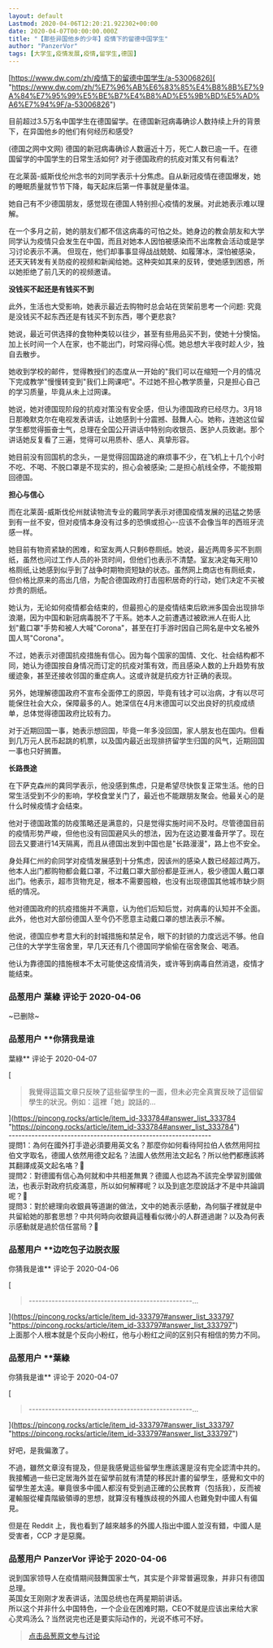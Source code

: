 ```yaml
---
layout: default
Lastmod: 2020-04-06T12:20:21.922302+00:00
date: 2020-04-07T00:00:00.000Z
title: "【那些异国他乡的少年】疫情下的留德中国学生"
author: "PanzerVor"
tags: [大学生,疫情发展,疫情,留学生,德国]
---
```


[https://www.dw.com/zh/疫情下的留德中国学生/a-53006826]( "https://www.dw.com/zh/%E7%96%AB%E6%83%85%E4%B8%8B%E7%9A%84%E7%95%99%E5%BE%B7%E4%B8%AD%E5%9B%BD%E5%AD%A6%E7%94%9F/a-53006826")  
  
目前超过3.5万名中国学生在德国留学。在德国新冠病毒确诊人数持续上升的背景下，在异国他乡的他们有何经历和感受?  
  
(德国之网中文网) 德国的新冠病毒确诊人数逼近十万，死亡人数已逾一千。在德国留学的中国学生的日常生活如何? 对于德国政府的抗疫对策又有何看法?  
  
在北莱茵-威斯伐伦州念书的刘同学表示十分焦虑。自从新冠疫情在德国爆发，她的睡眠质量就节节下降，每天起床后第一件事就是量体温。  
  
她自己有不少德国朋友，感觉现在德国人特别担心疫情的发展。对此她表示难以理解。  
  
在一个多月之前，她的朋友们都不信这病毒的可怕之处。她身边的教会朋友和大学同学认为疫情只会发生在中国，而且对她本人因怕被感染而不出席教会活动或是学习讨论表示不满。 但现在，他们却事事显得战战兢兢、如履薄冰，深怕被感染，还天天转发有关防疫的视频和新闻给她。这种突如其来的反转，使她感到困惑，所以她拒绝了前几天的的视频邀请。  
  
**没钱买不起还是有钱买不到**  
  
此外，生活也大受影响，她表示最近去购物时总会站在货架前思考一个问题: 究竟是没钱买不起东西还是有钱买不到东西，哪个更悲哀?  
  
她说，最近可供选择的食物种类较以往少，甚至有些用品买不到，使她十分懊恼。加上长时间一个人在家，也不能出门，时常闷得心慌。她总想大半夜时趁人少，独自去散步。  
  
她收到学校的邮件，觉得教授们的态度从一开始的"我们可以在缩短一个月的情况下完成教学"慢慢转变到"我们上网课吧"。不过她不担心教学质量，只是担心自己的学习质量，毕竟从未上过网课。  
  
她说，她对德国现阶段的抗疫对策没有安全感，但认为德国政府已经尽力。3月18日那晚默克尔在电视发表讲话，让她感到十分震撼、鼓舞人心。她称，连她这位留学生都觉得振奋士气，总理在全国公开讲话中特别向收银员、医护人员致谢。那个讲话她反复看了三遍，觉得可以用质朴、感人、真挚形容。  
  
她目前没有回国机的念头，一是觉得回国路途的麻烦事不少，在飞机上十几个小时不吃、不喝、不脱口罩是不现实的，担心会被感染; 二是担心航线全停，不能按期回德国。  
  
**担心与信心**  
  
而在北莱茵-威斯伐伦州就读物流专业的戴同学表示对德国疫情发展的迅猛之势感到有一丝不安，但对疫情本身没有过多的恐惧或担心--应该不会像当年的西班牙流感一样。  
  
她目前有物资紧缺的困难，和室友两人只剩6卷厕纸。她说，最近两周多买不到厕纸，虽然也问过工作人员的补货时间，但他们也表示不清楚。室友决定每天用10格厕纸,让她感到似乎到了战争时期物资短缺的状态。虽然网上商店也有厕纸卖，但价格比原来的高出几倍，为配合德国政府打击囤积居奇的行动，她们决定不买被炒贵的厕纸。  
  
她认为，无论如何疫情都会结束的，但最担心的是疫情结束后欧洲多国会出现排华浪潮，因为中国和新冠病毒脱不了干系。她本人之前遭遇过被欧洲人在街人比划"戴口罩"手势和被人大喊"Corona"，甚至在打手游时因自己网名是中文名被外国人骂"Corona"。  
  
不过，她表示对德国抗疫措施有信心。因为每个国家的国情、文化、社会结构都不同，她认为德国按自身情况而订定的抗疫对策有效，而且感染人数的上升趋势有放缓迹象，甚至还接收邻国的重症病人。这或许就是抗疫方针正确的表现。  
  
另外，她理解德国政府不宣布全面停工的原因，毕竟有钱才可以治病，才有以尽可能保住社会大众，保障最多的人。她深信在4月末德国可以交出良好的抗疫成绩单，总体觉得德国政府比较有力。  
  
对于近期回国一事，她表示想回国，毕竟一年多没回国，家人朋友也在国内。但看到几万元人民币起跳的机票，以及国内最近出现排挤留学生归国的风气，近期回国一事也只好搁置。  
  
**长路畏途**  
  
在下萨克森州的龚同学表示，他没感到焦虑，只是希望尽快恢复正常生活。他的日常生活受到不少的影响，学校食堂关门了，最近也不能跟朋友聚会。他最关心的是什么时候疫情才会结束。  
  
他对于德国政策的防疫策略还是满意的，只是觉得实施时间不及时。尽管德国目前的疫情形势严峻，但他也没有回国避风头的想法，因为在这边要准备开学了。现在回去又要进行14天隔离，而且从德国出发到中国也是"长路漫漫"，路上也不安全。  
  
身处拜仁州的俞同学对疫情发展感到十分焦虑，因该州的感染人数已经超过两万。他本人出门都购物都会戴口罩，不过戴口罩大部份都是亚洲人，极少德国人戴口罩出门。他表示，超市货物充足，根本不需要囤粮，也没有出现德国其他城市缺少厕纸的情况。  
  
他对德国政府的抗疫措施并不满意，认为他们后知后觉，对病毒的认知并不全面。此外，他也对大部份德国人至今仍不愿意主动戴口罩的想法表示不解。  
  
他说，德国应参考意大利的封城措施和禁足令，眼下的封锁的力度远远不够。他自己住的大学学生宿舍里，早几天还有几个德国同学偷偷在宿舍聚会、喝酒。  
  
他认为靠德国的措施根本不太可能使这疫情消失，或许等到病毒自然消退，疫情才能结束。

            
### 品葱用户 **葉綠** 评论于 2020-04-06
        
~已删除~
        


            
### 品葱用户 **你猜我是谁 
葉綠** 评论于 2020-04-07
        
[

> 我覺得這篇文章只反映了這些留學生的一面，但未必完全真實反映了這個留學生的狀況。例如：這裡「她」說話的...

](https://pincong.rocks/article/item_id-333784#answer_list_333784 "https://pincong.rocks/article/item_id-333784#answer_list_333784")  
\--------------------------------------------------------------  
提問1：為何在國外打手遊必須要用英文名？那麼你如何看待阿拉伯人依然用阿拉伯文字取名，德國人依然用德文起名？法國人依然用法文起名？所以他們都應該將其翻譯成英文起名咯？🙂  
提問2：對德國有信心為何就和中共相差無異？德國人也認為不該完全學習別國做法，也表示對政府抗疫滿意，所以如何解釋呢？以及到底怎麼說話才不是中共論調呢？🙂  
提問3：對於總理向收銀員等道謝的做法，文中的她表示感動，為何腦子裡就是中共留給她的那套思想？中共何時向收銀員這種看似微小的人群道過謝？以及為何表示感動就是過於信任當局？🙂
        


            
### 品葱用户 **边吃包子边脱衣服 
你猜我是谁** 评论于 2020-04-06
        
[

> \--------------------------------------------------...

](https://pincong.rocks/article/item_id-333797#answer_list_333797 "https://pincong.rocks/article/item_id-333797#answer_list_333797")  
上面那个人根本就是个反向小粉红，他与小粉红之间的区别只有相信的势力不同。
        


            
### 品葱用户 **葉綠 
你猜我是谁** 评论于 2020-04-07
        
[

> \--------------------------------------------------...

](https://pincong.rocks/article/item_id-333797#answer_list_333797 "https://pincong.rocks/article/item_id-333797#answer_list_333797")  
  
好吧，是我偏激了。  
  
不過，雖然文章沒有提及，但是我感覺這些留學生應該還是沒有完全認清中共的。我接觸過一些已定居海外並在留學前就有清楚的移民計畫的留學生，感覺和文中的留學生差太遠。畢竟很多中國人都沒有受到過正確的公民教育（包括我），反而被灌輸服從權貴階級領導的思想，就算沒有種族歧視的外國人也難免對中國人有偏見。  
  
但是在 Reddit 上，我也看到了越來越多的外國人指出中國人並沒有錯，中國人是受害者，CCP 才是惡魔。
        


            
### 品葱用户 **PanzerVor** 评论于 2020-04-06
        
说到国家领导人在疫情期间鼓舞国家士气，其实是个非常普遍现象，并非只有德国总理。  
英国女王刚刚才发表讲话，法国总统也在两星期前讲话。  
所以这个并非什么中国特色，一个企业在困难时期，CEO不就是应该出来给大家心灵鸡汤么？当然说完也还是要实际动作的，光说不练可不好。
        






> [点击品葱原文参与讨论](https://pincong.rocks/article/17342)


